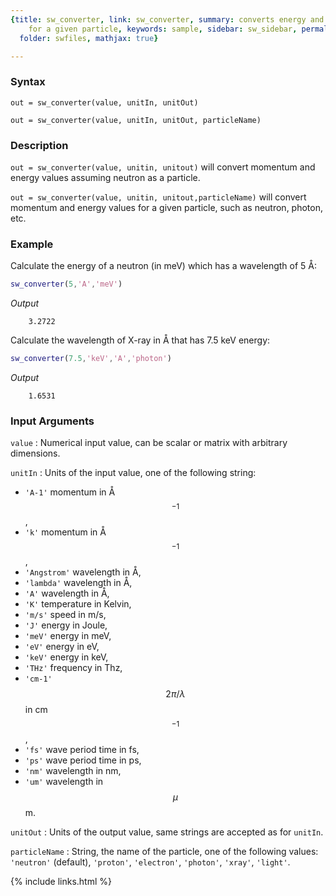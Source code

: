 ```yaml
---
{title: sw_converter, link: sw_converter, summary: converts energy and momentum units
    for a given particle, keywords: sample, sidebar: sw_sidebar, permalink: sw_converter,
  folder: swfiles, mathjax: true}

---
```

  
### Syntax
  
`out = sw_converter(value, unitIn, unitOut)`
  
`out = sw_converter(value, unitIn, unitOut, particleName)`
 
### Description
  
`out = sw_converter(value, unitin, unitout)` will convert momentum and
energy values assuming neutron as a particle.
  
`out = sw_converter(value, unitin, unitout,particleName)` will convert
momentum and energy values for a given particle, such as neutron, photon,
etc.
 
### Example
 
Calculate the energy of a neutron (in meV) which has a wavelength of
5 Å:
 
```matlab
sw_converter(5,'A','meV')
```
*Output*
```
    3.2722
```
 
 
Calculate the wavelength of X-ray in Å that has 7.5 keV energy:
 
```matlab
sw_converter(7.5,'keV','A','photon')
```
*Output*
```
    1.6531
```
 
 
### Input Arguments
  
`value`
: Numerical input value, can be scalar or matrix with arbitrary
  dimensions.
 
`unitIn`
: Units of the input value, one of the following string:
  * `'A-1'`        momentum in Å$$^{-1}$$,
  * `'k'`          momentum in Å$$^{-1}$$,
  * `'Angstrom'`   wavelength in Å,
  * `'lambda'`     wavelength in Å,
  * `'A'`          wavelength in Å,
  * `'K'`          temperature in Kelvin,
  * `'m/s'`        speed in m/s,
  * `'J'`          energy in Joule,
  * `'meV'`        energy in meV,
  * `'eV'`         energy in eV,
  * `'keV'`        energy in keV,
  * `'THz'`        frequency in Thz,
  * `'cm-1'`       $$2\pi/\lambda$$ in cm$$^{-1}$$,
  * `'fs'`         wave period time in fs,
  * `'ps'`         wave period time in ps,
  * `'nm'`         wavelength in nm,
  * `'um'`         wavelength in $$\mu$$m.
  
`unitOut`
: Units of the output value, same strings are accepted as for `unitIn`.
 
`particleName`
: String, the name of the particle, one of the following values: 
  `'neutron'` (default), `'proton'`, `'electron'`, `'photon'`, `'xray'`,
  `'light'`.
 

{% include links.html %}
